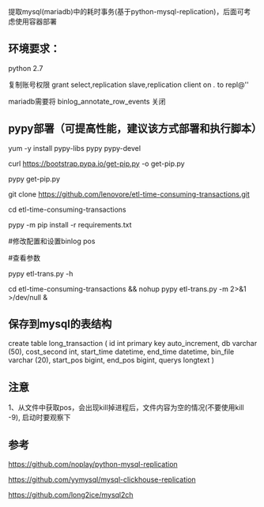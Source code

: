 提取mysql(mariadb)中的耗时事务(基于python-mysql-replication)，后面可考虑使用容器部署


## 环境要求：

python 2.7

复制账号权限 grant select,replication slave,replication client on *.* to repl@''

mariadb需要将 binlog_annotate_row_events 关闭


## pypy部署（可提高性能，建议该方式部署和执行脚本）

yum -y install pypy-libs pypy pypy-devel

curl https://bootstrap.pypa.io/get-pip.py -o get-pip.py

pypy get-pip.py

git clone https://github.com/lenovore/etl-time-consuming-transactions.git

cd etl-time-consuming-transactions

pypy -m pip install -r requirements.txt

#修改配置和设置binlog pos

#查看参数

pypy etl-trans.py -h

cd etl-time-consuming-transactions && nohup pypy etl-trans.py -m 2>&1 >/dev/null &


## 保存到mysql的表结构

create table long_transaction (
  id int primary key auto_increment, db varchar (50), cost_second int, start_time datetime, end_time datetime, bin_file varchar (20), start_pos bigint, end_pos bigint, querys longtext
)

## 注意
1、从文件中获取pos，会出现kill掉进程后，文件内容为空的情况(不要使用kill -9), 启动时要观察下

## 参考

https://github.com/noplay/python-mysql-replication

https://github.com/yymysql/mysql-clickhouse-replication

https://github.com/long2ice/mysql2ch

